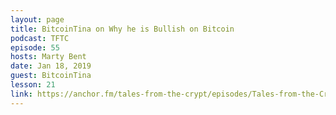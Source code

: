 ```yaml
---
layout: page
title: BitcoinTina on Why he is Bullish on Bitcoin
podcast: TFTC
episode: 55
hosts: Marty Bent
date: Jan 18, 2019
guest: BitcoinTina
lesson: 21
link: https://anchor.fm/tales-from-the-crypt/episodes/Tales-from-the-Crypt-55-BitcoinTINA-aka-Rick-Flex-e2vpt9
---
```

